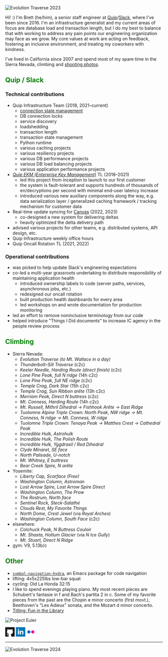 ![Evolution Traverse 2023](assets/images/DSC04719-2.jpg)

Hi! :) I'm Brett (he/him), a senior staff engineer at [Quip](https://quip.com)/[Slack](https://slack.com), where I've been since 2016. I'm an infrastructure generalist and my current areas of focus are database load and transaction length, but I do my best to balance that with working to address any pain points our engineering organization may face as we grow. My core values at work are acting on feedback, fostering an inclusive environment, and treating my coworkers with kindness.

I've lived in California since 2007 and spend most of my spare time in the Sierra Nevada, climbing and [shooting photos](https://www.flickr.com/photos/194244949@N04/).

## <span style="color:green">Quip / Slack</span>

### Technical contributions

* Quip Infrastructure Team (2018, 2021–current)
    * [connection state management](https://slack.engineering/were-all-just-looking-for-connection/)
    * DB connection locks
    * service discovery
    * loadshedding
    * transaction length
    * transaction state management
    * Python runtime
    * various caching projects
    * various resiliency projects
    * various DB performance projects
    * various DB load balancing projects
    * various application performance projects
* [_Quip EKM (Enterprise Key Management)_](https://quip.com/security) TL (2018–2021)
    * led this project from inception to launch to our first customer
    * the system is fault-tolerant and supports hundreds of thousands of en/decryptions per second with minimal end-user latency increase
    * introduced various new auxiliary components along the way, e.g. data serialization layer / generalized caching framework / tracking mechanism for customer data
* Real-time update syncing for [Canvas](https://slack.com/blog/productivity/your-digital-hq-just-got-better-with-slack-canvas) (2022, 2023)
    * co-designed a new system for delivering deltas
    * heavily optimized the delta delivery path
* advised various projects for other teams, e.g. distributed systems, API design, etc.
* Quip Infrastructure weekly office hours
* Quip Oncall Rotation TL (2021, 2022)

### Operational contributions

* was picked to help update Slack's engineering expectations
* co-led a multi-year grassroots undertaking to distribute responsibility of maintaining application health
    * introduced ownership labels to code (server paths, services, asynchronous jobs, etc.)
    * redesigned our oncall rotation
    * built production health dashboards for every area
    * led workshops on and wrote documentation for production monitoring
* led an effort to remove noninclusive terminology from our code
* helped introduce "Things I Did documents" to increase IC agency in the people review process

## <span style="color:green">Climbing</span>

* Sierra Nevada:
    * _Evolution Traverse (to Mt. Wallace in a day)_
    * _Thunderbolt–Sill Traverse_ (c2c)
    * _Keeler Needle, Harding Route (direct finish)_ (c2c)
    * _Lone Pine Peak, full N ridge_ (14h c2c)
    * _Lone Pine Peak, full NE ridge_ (c2c)
    * _Temple Crag, Dark Star_ (15h c2c)
    * _Temple Crag, Sun Ribbon arête_ (13h c2c)
    * _Merriam Peak, Direct N buttress_ (c2c)
    * _Mt. Conness, Harding Route_ (14h c2c)
    * _Mt. Russell, Mithril Dihedral -> Fishhook Arête -> East Ridge_
    * _Tuolomne Alpine Triple Crown: North Peak, NW ridge -> Mt. Conness, N ridge -> Mt. Conness, W ridge_
    * _Tuolomne Triple Crown: Tenaya Peak -> Matthes Crest -> Cathedral Peak_
    * _Incredible Hulk, Astrohulk_
    * _Incredible Hulk, The Polish Route_
    * _Incredible Hulk, Yggdrasil / Red Dihedral_
    * _Clyde Minaret, SE face_
    * _North Palisade, U-notch_
    * _Mt. Whitney, E buttress_
    * _Bear Creek Spire, N arête_
* Yosemite:
    * _Liberty Cap, Scarface (Free)_
    * _Washington Column, Astroman_
    * _Lost Arrow Spire, Lost Arrow Spire Direct_
    * _Washington Column, The Prow_
    * _The Rostrum, North face_
    * _Sentinel Rock, Steck-Salathé_
    * _Clouds Rest, My Favorite Things_
    * _North Dome, Crest Jewel_ (via _Royal Arches_)
    * _Washington Column, South Face_ (c2c)
* elsewhere:
    * _Colchuck Peak, N Buttress Couloir_
    * _Mt. Shasta, Hotlum Glacier_ (via _N Ice Gully_)
    * _Mt. Stuart, Direct N Ridge_
* gym: V9, 5.13b/c

## <span style="color:green">Other</span>

* [`symbol-navigation-hydra`](https://github.com/bgwines/symbol-navigation-hydra), an Emacs package for code navigation
* lifting: 4x5x225lbs low-bar squat
* cycling: Old La Honda 32:15
* I like to spend evenings playing piano. My most recent pieces are Schubert's fantasie in f and Bach's partita 2 in c. Some of my favorite pieces from the past are the Chopin e minor concerto (first movt.), Beethoven's "Les Adieux" sonata, and the Mozart d minor concerto.
* [Titling: Fun in the Library](https://titling.tumblr.com)

![Project Euler](http://projecteuler.net/profile/bgwines.png)

<a href="http://www.github.com/bgwines"><img src="https://raw.githubusercontent.com/edent/SuperTinyIcons/master/images/svg/github.svg" alt="Github icon" width=30></a>
<a href="https://www.linkedin.com/in/brett-wines-496774221/"><img src="https://raw.githubusercontent.com/edent/SuperTinyIcons/master/images/svg/linkedin.svg" alt="LinkedIn icon" width=30></a>
<a href="https://www.flickr.com/people/194244949@N04/"><img src="https://raw.githubusercontent.com/edent/SuperTinyIcons/master/images/svg/flickr.svg" alt="Flickr icon" width=30></a>

---

![Evolution Traverse 2024](assets/images/DSC00359.jpg)
